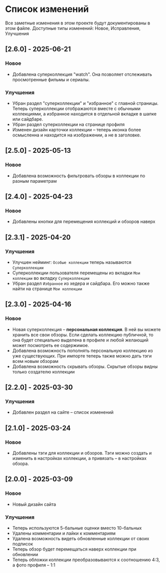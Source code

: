 # Список изменений
Все заметные изменения в этом проекте будут документированы в этом файле.
Доступные типы изменений: Новое, Исправления, Улучшения

## [2.6.0] - 2025-06-21

### Новое
- Добавлена суперколлекция "watch". Она позволяет отслеживать просмотренные фильмы и сериалы.

### Улучшения
- Убран раздел "суперколлекции" и "избранное" с главной страницы. Теперь суперколлекции отображаются вместе с обычными коллекциями, а избранное находится в отдельной вкладке в шапке или сайдбаре.
- Убран раздел суперколлекции на странице профиля
- Изменен дизайн карточки коллекции – теперь иконка более осмысленна и находится на изображении, а не в заголовке. 



## [2.5.0] - 2025-05-13

### Новое
- Добавлена возможность фильтровать обзоры в коллекции по разным параметрам



## [2.4.0] - 2025-04-23

### Новое
- Добавлены кнопки для перемещения коллекций и обзоров наверх


## [2.3.1] - 2025-04-20

### Улучшения
- Улучшен нейминг: `Особые коллекции` теперь называются `Суперколлекции`
- Суперколлекции пользователя перемещены из вкладки `Мои коллекции` во вкладку `Суперколлекции`
- Убран раздел `Избранное` из хедера и сайдбара. Его можно также найти на странице `Мои коллекции`

## [2.3.0] - 2025-04-16

### Новое
- Новая суперколлекция – **персональная коллекция**. В ней вы можете хранить все свои обзоры. Если сделать коллекцию публичной, то она будет специально выделена в профиле и любой желающий может посмотреть ее содержимое.
- Добавлена возможность пополнять персональную коллекцию из уже существующих. При импорте теперь также можно дать тэги всем новым обзорам
- Добавлена возможность скрывать обзоры. Скрытые обзоры видны только создателю коллекции


## [2.2.0] - 2025-03-30

### Улучшения
- Добавлен раздел на сайте – список изменений


## [2.1.0] - 2025-03-24

### Новое
- Добавлены тэги для коллекции и обзоров. Тэги можно создать и изменить в настройках коллекции, а привязать – в настройках обзора.


## [2.0.0] - 2025-03-09

### Новое
- Новый дизайн сайта

### Улучшения
- Теперь используются 5-бальные оценки вместо 10-бальных
- Удалены комментарии и лайки к комментариям
- Удалена возможность видеть обновленные коллекции от своих подписок
- Теперь обзор будет перемещаться наверх коллекции при обновлении
- Теперь обложки коллекции преобразовываются к соотношению 4:3, а фото профиля – 1:1
